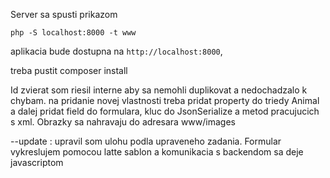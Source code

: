 Server sa spusti prikazom

	php -S localhost:8000 -t www

aplikacia bude dostupna na `http://localhost:8000`,

treba pustit composer install

Id zvierat som riesil interne aby sa nemohli duplikovat a nedochadzalo k chybam.
na pridanie novej vlastnosti treba pridat property do triedy Animal a dalej pridat field do formulara, kluc do JsonSerialize a metod pracujucich s xml.
Obrazky sa nahravaju do adresara www/images

--update : upravil som ulohu podla upraveneho zadania. Formular vykreslujem pomocou latte sablon a komunikacia s backendom sa deje javascriptom

